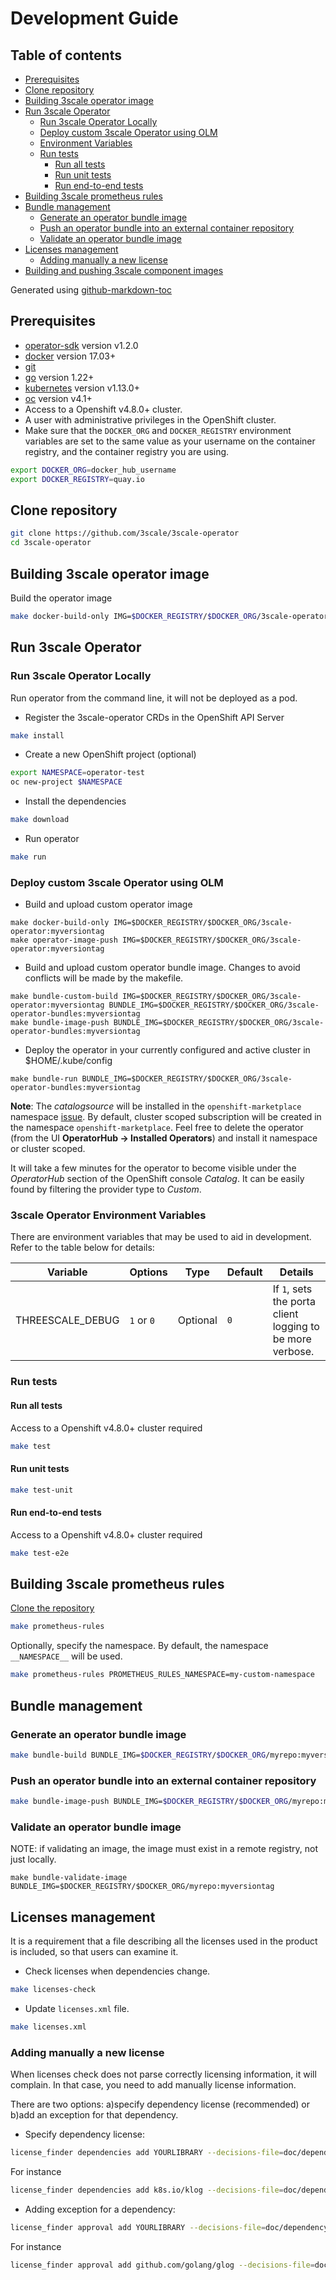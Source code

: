 # Development Guide

## Table of contents
* [Prerequisites](#prerequisites)
* [Clone repository](#clone-repository)
* [Building 3scale operator image](#building-3scale-operator-image)
* [Run 3scale Operator](#run-3scale-operator)
   * [Run 3scale Operator Locally](#run-3scale-operator-locally)
   * [Deploy custom 3scale Operator using OLM](#deploy-custom-3scale-operator-using-olm)
   * [Environment Variables](#3scale-operator-environment-variables)
   * [Run tests](#run-tests)
      * [Run all tests](#run-all-tests)
      * [Run unit tests](#run-unit-tests)
      * [Run end-to-end tests](#run-end-to-end-tests)
* [Building 3scale prometheus rules](#building-3scale-prometheus-rules)
* [Bundle management](#bundle-management)
   * [Generate an operator bundle image](#generate-an-operator-bundle-image)
   * [Push an operator bundle into an external container repository](#push-an-operator-bundle-into-an-external-container-repository)
   * [Validate an operator bundle image](#validate-an-operator-bundle-image)
* [Licenses management](#licenses-management)
   * [Adding manually a new license](#adding-manually-a-new-license)
* [Building and pushing 3scale component images](#building-and-pushing-3scale-component-images)

Generated using [github-markdown-toc](https://github.com/ekalinin/github-markdown-toc)

## Prerequisites

* [operator-sdk] version v1.2.0
* [docker] version 17.03+
* [git][git_tool]
* [go] version 1.22+
* [kubernetes] version v1.13.0+
* [oc] version v4.1+
* Access to a Openshift v4.8.0+ cluster.
* A user with administrative privileges in the OpenShift cluster.
* Make sure that the `DOCKER_ORG` and `DOCKER_REGISTRY` environment variables are set to the same value as
  your username on the container registry, and the container registry you are using.

```sh
export DOCKER_ORG=docker_hub_username
export DOCKER_REGISTRY=quay.io
```

## Clone repository

```sh
git clone https://github.com/3scale/3scale-operator
cd 3scale-operator
```

## Building 3scale operator image

Build the operator image

```sh
make docker-build-only IMG=$DOCKER_REGISTRY/$DOCKER_ORG/3scale-operator:myversiontag
```

## Run 3scale Operator

### Run 3scale Operator Locally

Run operator from the command line, it will not be deployed as a pod.

* Register the 3scale-operator CRDs in the OpenShift API Server

```sh
make install
```

* Create a new OpenShift project (optional)

```sh
export NAMESPACE=operator-test
oc new-project $NAMESPACE
```

* Install the dependencies

```sh
make download
```

* Run operator

```sh
make run
```

### Deploy custom 3scale Operator using OLM

* Build and upload custom operator image
```
make docker-build-only IMG=$DOCKER_REGISTRY/$DOCKER_ORG/3scale-operator:myversiontag
make operator-image-push IMG=$DOCKER_REGISTRY/$DOCKER_ORG/3scale-operator:myversiontag
```

* Build and upload custom operator bundle image. Changes to avoid conflicts will be made by the makefile.
```
make bundle-custom-build IMG=$DOCKER_REGISTRY/$DOCKER_ORG/3scale-operator:myversiontag BUNDLE_IMG=$DOCKER_REGISTRY/$DOCKER_ORG/3scale-operator-bundles:myversiontag
make bundle-image-push BUNDLE_IMG=$DOCKER_REGISTRY/$DOCKER_ORG/3scale-operator-bundles:myversiontag
```

* Deploy the operator in your currently configured and active cluster in $HOME/.kube/config

```
make bundle-run BUNDLE_IMG=$DOCKER_REGISTRY/$DOCKER_ORG/3scale-operator-bundles:myversiontag
```

**Note**: The _catalogsource_ will be installed in the `openshift-marketplace` namespace
[issue](https://bugzilla.redhat.com/show_bug.cgi?id=1779080). By default, cluster scoped
subscription will be created in the namespace `openshift-marketplace`.
Feel free to delete the operator (from the UI **OperatorHub -> Installed Operators**)
and install it namespace or cluster scoped.

It will take a few minutes for the operator to become visible under
the _OperatorHub_ section of the OpenShift console _Catalog_. It can be
easily found by filtering the provider type to _Custom_.

### 3scale Operator Environment Variables
There are environment variables that may be used to aid in development. Refer to the table below for details:

| Variable                    | Options    |   Type   | Default | Details                                                                                                                                                    |
|-----------------------------|------------|:--------:|---------|------------------------------------------------------------------------------------------------------------------------------------------------------------|
| THREESCALE_DEBUG            | `1` or `0` | Optional | `0`     | If `1`, sets the porta client logging to be more verbose.                                                                                                  |

### Run tests

#### Run all tests

Access to a Openshift v4.8.0+ cluster required

```sh
make test
```

#### Run unit tests

```sh
make test-unit
```

#### Run end-to-end tests

Access to a Openshift v4.8.0+ cluster required

```sh
make test-e2e
```

## Building 3scale prometheus rules

[Clone the repository](#clone-repository)

```sh
make prometheus-rules
```

Optionally, specify the namespace. By default, the namespace `__NAMESPACE__` will be used.

```sh
make prometheus-rules PROMETHEUS_RULES_NAMESPACE=my-custom-namespace
```

## Bundle management

### Generate an operator bundle image

```sh
make bundle-build BUNDLE_IMG=$DOCKER_REGISTRY/$DOCKER_ORG/myrepo:myversiontag
```

### Push an operator bundle into an external container repository

```sh
make bundle-image-push BUNDLE_IMG=$DOCKER_REGISTRY/$DOCKER_ORG/myrepo:myversiontag
```

### Validate an operator bundle image

NOTE: if validating an image, the image must exist in a remote registry, not just locally.

```
make bundle-validate-image BUNDLE_IMG=$DOCKER_REGISTRY/$DOCKER_ORG/myrepo:myversiontag
```

## Licenses management

It is a requirement that a file describing all the licenses used in the product is included,
so that users can examine it.

* Check licenses when dependencies change.

```sh
make licenses-check
```

* Update `licenses.xml` file.

```sh
make licenses.xml
```

### Adding manually a new license

When licenses check does not parse correctly licensing information, it will complain.
In that case, you need to add manually license information.

There are two options: a)specify dependency license (recommended) or b)add an exception for that dependency.

* Specify dependency license:

```sh
license_finder dependencies add YOURLIBRARY --decisions-file=doc/dependency_decisions.yml LICENSE --project-path "PROJECT URL"
```

For instance

```sh
license_finder dependencies add k8s.io/klog --decisions-file=doc/dependency_decisions.yml "Apache 2.0" --project-path "https://github.com/kubernetes/klog"
```

* Adding exception for a dependency:

```sh
license_finder approval add YOURLIBRARY --decisions-file=doc/dependency_decisions.yml --why "LICENSE_TYPE LINK_TO_LICENSE"
```

For instance

```sh
license_finder approval add github.com/golang/glog --decisions-file=doc/dependency_decisions.yml --why "Apache 2.0 License https://github.com/golang/glog/blob/master/LICENSE"
```

[git_tool]:https://git-scm.com/downloads
[operator-sdk]:https://github.com/operator-framework/operator-sdk
[go]:https://golang.org/
[docker]:https://docs.docker.com/install/
[kubernetes]:https://kubernetes.io/
[oc]:https://github.com/openshift/origin/releases
